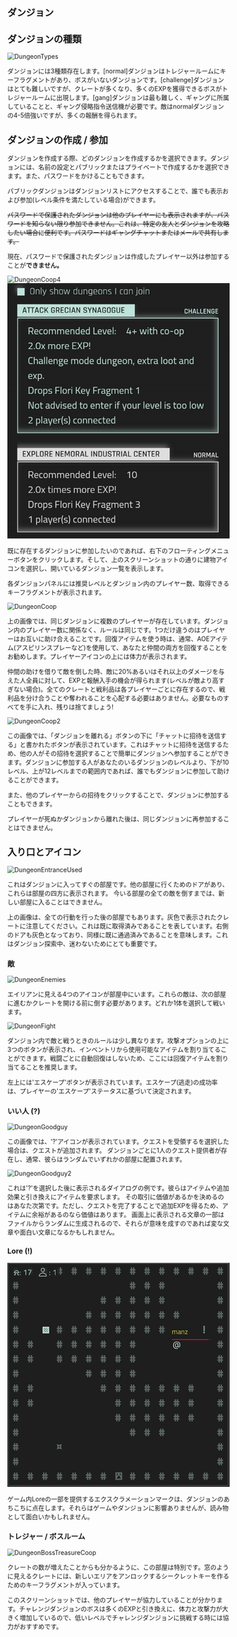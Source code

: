 ## ダンジョン

## ダンジョンの種類
  
![DungeonTypes](/resources/mobile-tutorial/DungeonTypes.png)
  
ダンジョンには3種類存在します。[normal]ダンジョンはトレジャールームにキーフラグメントがあり、ボスがいないダンジョンです。[challenge]ダンジョンはとても難しいですが、クレートが多くなり、多くのEXPを獲得できるボスがトレジャールームに出現します。[gang]ダンジョンは最も難しく、ギャングに所属していることと、ギャング侵略指令送信機が必要です。敵はnormalダンジョンの4-5倍強いですが、多くの報酬を得られます。

## ダンジョンの作成 / 参加
  
ダンジョンを作成する際、どのダンジョンを作成するかを選択できます。ダンジョンには、名前の設定とパブリックまたはプライベートで作成するかを選択できます。また、パスワードをかけることもできます。

パブリックダンジョンはダンジョンリストにアクセスすることで、誰でも表示および参加(レベル条件を満たしている場合)ができます。 

~~パスワードで保護されたダンジョンは他のプレイヤーにも表示されますが、パスワードを知らない限り参加できません。これは、特定の友人とダンジョンを攻略したい場合に便利です。パスワードはギャングチャットまたはメールで共有します。~~

現在、パスワードで保護されたダンジョンは作成したプレイヤー以外は参加することが**できません。**

![DungeonCoop4](/resources/mobile-tutorial/DungeonCoop4.png)
![DungeonCoop3](/resources/mobile-tutorial/DungeonCoop3.png)

既に存在するダンジョンに参加したいのであれば、右下のフローティングメニューボタンをクリックします。そして、上のスクリーンショットの通りに建物アイコンを選択し、開いているダンジョン一覧を表示します。

各ダンジョンパネルには推奨レベルとダンジョン内のプレイヤー数、取得できるキーフラグメントが表示されます。
 
![DungeonCoop](/resources/mobile-tutorial/DungeonCoop.png)
  
上の画像では、同じダンジョンに複数のプレイヤーが存在しています。ダンジョン内のプレイヤー数に関係なく、ルールは同じです。1つだけ違うのはプレイヤーはお互いに助け合えることです。回復アイテムを使う時は、通常、AOEアイテム(アスピリンスプレーなど)を使用して、あなたと仲間の両方を回復することをお勧めします。プレイヤーアイコンの上には体力が表示されます。  

仲間の助けを借りて敵を倒した時、敵に20%あるいはそれ以上のダメージを与えた人全員に対して、EXPと報酬入手の機会が得られます(レベルが敵より高すぎない場合)。全てのクレートと戦利品は各プレイヤーごとに存在するので、戦利品を分け合うことや奪われることを心配する必要はありません。必要なものすべてを手に入れ、残りは捨てましょう!

![DungeonCoop2](/resources/mobile-tutorial/DungeonCoop2.png)

この画像では、「ダンジョンを離れる」ボタンの下に「チャットに招待を送信する」と書かれたボタンが表示されています。これはチャットに招待を送信するため、他の人がその招待を選択することで簡単にダンジョンへ参加することができます。ダンジョンに参加する人があなたのいるダンジョンのレベルより、下が10レベル、上が12レベルまでの範囲内であれば、誰でもダンジョンに参加して助けることができます。

また、他のプレイヤーからの招待をクリックすることで、ダンジョンに参加することもできます。

プレイヤーが死ぬかダンジョンから離れた後は、同じダンジョンに再参加することはできません。
  
## 入り口とアイコン
  
![DungeonEntranceUsed](/resources/mobile-tutorial/DungeonEntranceUsed.png)
  
これはダンジョンに入ってすぐの部屋です。他の部屋に行くためのドアがあり、これらは部屋の四方に表示されます。  今いる部屋の全ての敵を倒すまでは、新しい部屋に入ることはできません。

上の画像は、全ての行動を行った後の部屋でもあります。灰色で表示されたクレートに注意してください。これは既に取得済みであることを表しています。右側のドアも灰色となっており、同様に既に通過済みであることを意味します。これはダンジョン探索中、迷わないためにとても重要です。 

### 敵
  
![DungeonEnemies](/resources/mobile-tutorial/DungeonEnemies.png)
  
エイリアンに見える4つのアイコンが部屋中にいます。これらの敵は、次の部屋に進むかクレートを開ける前に倒す必要があります。どれか1体を選択して戦います。
  
![DungeonFight](/resources/mobile-tutorial/DungeonFight.png)
  
ダンジョン内で敵と戦うときのルールは少し異なります。攻撃オプションの上に3つのボタンが表示され、インベントリから使用可能なアイテムを割り当てることができます。戦闘ごとに自動回復はしないため、ここには回復アイテムを割り当てることを推奨します。

左上には'エスケープ'ボタンが表示されています。エスケープ(逃走)の成功率は、プレイヤーの'エスケープ'ステータスに基づいて決定されます。  
 
### いい人 (?)
  
![DungeonGoodguy](/resources/mobile-tutorial/DungeonGoodguy.png)
  
この画像では、'?'アイコンが表示されています。クエストを受領するを選択した場合は、クエストが追加されます。 ダンジョンごとに1人のクエスト提供者が存在し、通常、彼らはランダムでいずれかの部屋に配置されます。
  
![DungeonGoodguy2](/resources/mobile-tutorial/DungeonGoodguy2.png)
  
これは'?'を選択した後に表示されるダイアログの例です。彼らはアイテムや追加効果と引き換えにアイテムを要求します。 その取引に価値があるかを決めるのはあなた次第です。ただし、クエストを完了することで追加EXPを得るため、アイテムに余裕があるのなら価値はあります。 画面上に表示される文章の一部はファイルからランダムに生成されるので、それらが意味を成すのであれば変な文章や面白い文章になるかもしれません。

### Lore (!)

![DungeonLoreguy](/resources/mobile-tutorial/DungeonLoreguy.png)

ゲーム内Loreの一部を提供するエクスクラメーションマークは、ダンジョンのあちこちに点在します。それらはゲームやダンジョンに影響ありませんが、読み物として面白いかもしれません。

### トレジャー / ボスルーム
  
![DungeonBossTreasureCoop](/resources/mobile-tutorial/DungeonBossTreasureCoop.png)
  
クレートの数が増えたことからも分かるように、この部屋は特別です。窓のように見えるクレートには、新しいエリアをアンロックするシークレットキーを作るためのキーフラグメントが入っています。

このスクリーンショットでは、他のプレイヤーが協力していることが分かります。チャレンジダンジョンのボスは多くのEXPと引き換えに、体力と攻撃力が大きく増加しているので、低いレベルでチャレンジダンジョンに挑戦する時には協力がおすすめです。
